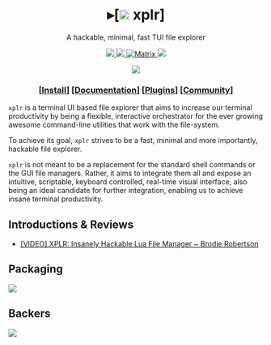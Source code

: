 <h1 align="center">
  ▸[<a href="https://github.com/sayanarijit/xplr/blob/main/assets/icon/xplr.svg"><img src="https://s3.gifyu.com/images/xplr32.png" alt="▓▓" height="20" width="20" /></a> xplr]
</h1>

<p align="center">
A hackable, minimal, fast TUI file explorer
</p>

<p align="center">

<a href="https://crates.io/crates/xplr">
<img src="https://img.shields.io/crates/v/xplr.svg" />
</a>

<a href="https://github.com/sayanarijit/xplr/commits">
<img src="https://img.shields.io/github/commit-activity/m/sayanarijit/xplr" />
</a>

<a href="https://matrix.to/#/#xplr-pub:matrix.org">
<img alt="Matrix" src="https://img.shields.io/matrix/xplr-pub:matrix.org?color=0DB787&label=matrix&logo=Matrix">
</a>
  
<a href="https://discord.gg/JmasSPCcz3">
<img src="https://img.shields.io/discord/834369918312382485?color=5865F2&label=discord&logo=Discord" />
</a>

</p>

<p align="center">
<img src="https://s3.gifyu.com/images/xplr-0.5.0.gif" />
</p>

<h3 align="center">
  [<a href="https://xplr.dev/en/install">Install</a>]
  [<a href="https://xplr.dev/en">Documentation</a>]
  [<a href="https://xplr.dev/en/awesome-plugins">Plugins</a>]
  [<a href="https://xplr.dev/en/community">Community</a>]
</h3>

`xplr` is a terminal UI based file explorer that aims to increase our terminal
productivity by being a flexible, interactive orchestrator for the ever growing
awesome command-line utilities that work with the file-system.

To achieve its goal, `xplr` strives to be a fast, minimal and more importantly,
hackable file explorer.

`xplr` is not meant to be a replacement for the standard shell commands or the
GUI file managers. Rather, it aims to integrate them all and expose an
intuitive, scriptable, keyboard controlled, real-time visual interface, also
being an ideal candidate for further integration, enabling us to achieve insane
terminal productivity.

## Introductions & Reviews

- [[VIDEO] XPLR: Insanely Hackable Lua File Manager ~ Brodie Robertson](https://youtu.be/MaVRtYh1IRU)

## Packaging

<a href="https://repology.org/project/xplr/versions"><img src="https://repology.org/badge/vertical-allrepos/xplr.svg" /></a>

## Backers

<a href="https://opencollective.com/xplr#backer"><img src="https://opencollective.com/xplr/tiers/backer.svg?width=890" /></a>
